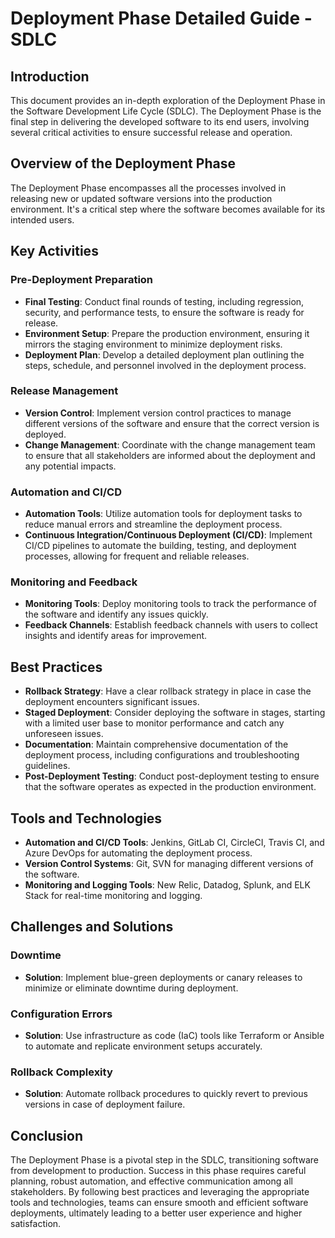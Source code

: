 # Deployment Phase Detailed Guide - SDLC

## Introduction

This document provides an in-depth exploration of the Deployment Phase in the Software Development Life Cycle (SDLC). The Deployment Phase is the final step in delivering the developed software to its end users, involving several critical activities to ensure successful release and operation.

## Overview of the Deployment Phase

The Deployment Phase encompasses all the processes involved in releasing new or updated software versions into the production environment. It's a critical step where the software becomes available for its intended users.

## Key Activities

### Pre-Deployment Preparation

- **Final Testing**: Conduct final rounds of testing, including regression, security, and performance tests, to ensure the software is ready for release.
- **Environment Setup**: Prepare the production environment, ensuring it mirrors the staging environment to minimize deployment risks.
- **Deployment Plan**: Develop a detailed deployment plan outlining the steps, schedule, and personnel involved in the deployment process.

### Release Management

- **Version Control**: Implement version control practices to manage different versions of the software and ensure that the correct version is deployed.
- **Change Management**: Coordinate with the change management team to ensure that all stakeholders are informed about the deployment and any potential impacts.

### Automation and CI/CD

- **Automation Tools**: Utilize automation tools for deployment tasks to reduce manual errors and streamline the deployment process.
- **Continuous Integration/Continuous Deployment (CI/CD)**: Implement CI/CD pipelines to automate the building, testing, and deployment processes, allowing for frequent and reliable releases.

### Monitoring and Feedback

- **Monitoring Tools**: Deploy monitoring tools to track the performance of the software and identify any issues quickly.
- **Feedback Channels**: Establish feedback channels with users to collect insights and identify areas for improvement.

## Best Practices

- **Rollback Strategy**: Have a clear rollback strategy in place in case the deployment encounters significant issues.
- **Staged Deployment**: Consider deploying the software in stages, starting with a limited user base to monitor performance and catch any unforeseen issues.
- **Documentation**: Maintain comprehensive documentation of the deployment process, including configurations and troubleshooting guidelines.
- **Post-Deployment Testing**: Conduct post-deployment testing to ensure that the software operates as expected in the production environment.

## Tools and Technologies

- **Automation and CI/CD Tools**: Jenkins, GitLab CI, CircleCI, Travis CI, and Azure DevOps for automating the deployment process.
- **Version Control Systems**: Git, SVN for managing different versions of the software.
- **Monitoring and Logging Tools**: New Relic, Datadog, Splunk, and ELK Stack for real-time monitoring and logging.

## Challenges and Solutions

### Downtime

- **Solution**: Implement blue-green deployments or canary releases to minimize or eliminate downtime during deployment.

### Configuration Errors

- **Solution**: Use infrastructure as code (IaC) tools like Terraform or Ansible to automate and replicate environment setups accurately.

### Rollback Complexity

- **Solution**: Automate rollback procedures to quickly revert to previous versions in case of deployment failure.

## Conclusion

The Deployment Phase is a pivotal step in the SDLC, transitioning software from development to production. Success in this phase requires careful planning, robust automation, and effective communication among all stakeholders. By following best practices and leveraging the appropriate tools and technologies, teams can ensure smooth and efficient software deployments, ultimately leading to a better user experience and higher satisfaction.